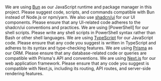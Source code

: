 We are using [Bun](https://bun.sh/) as our JavaScript runtime and package manager in this project. Please suggest code, scripts, and commands compatible with Bun instead of Node.js or npm/yarn.
We also use [shadcn/ui](https://ui.shadcn.com/) for our UI components. Please ensure that any UI-related code adheres to the shadcn/ui conventions and practices.
We are using [PowerShell] for our shell scripts. Please write any shell scripts in PowerShell syntax rather than Bash or other shell languages.
We are using [TypeScript](https://www.typescriptlang.org/) for our JavaScript code. Please ensure that any code you suggest is written in TypeScript and adheres to its syntax and type-checking features.
We are using [Prisma](https://www.prisma.io/) as our ORM. Please ensure that any database-related code or queries are compatible with Prisma's API and conventions.
We are using [Next.js](https://nextjs.org/) for our web application framework. Please ensure that any code you suggest is compatible with Next.js, including its routing, API routes, and server-side rendering features.
